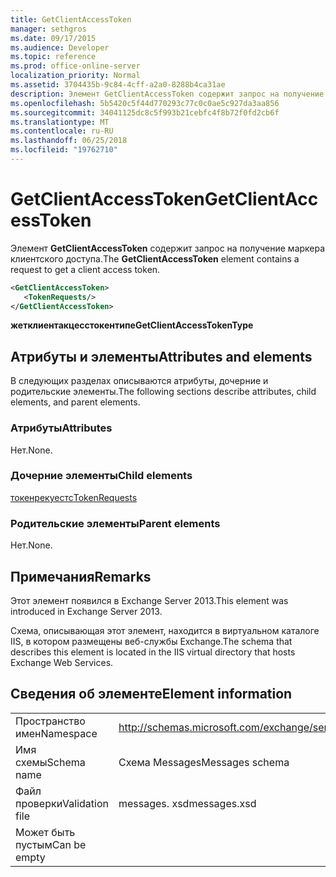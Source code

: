 ```yaml
---
title: GetClientAccessToken
manager: sethgros
ms.date: 09/17/2015
ms.audience: Developer
ms.topic: reference
ms.prod: office-online-server
localization_priority: Normal
ms.assetid: 3704435b-9c84-4cff-a2a0-8288b4ca31ae
description: Элемент GetClientAccessToken содержит запрос на получение маркера клиентского доступа.
ms.openlocfilehash: 5b5420c5f44d770293c77c0c0ae5c927da3aa856
ms.sourcegitcommit: 34041125dc8c5f993b21cebfc4f8b72f0fd2cb6f
ms.translationtype: MT
ms.contentlocale: ru-RU
ms.lasthandoff: 06/25/2018
ms.locfileid: "19762710"
---
```

# <a name="getclientaccesstoken"></a><span data-ttu-id="c9e91-103">GetClientAccessToken</span><span class="sxs-lookup"><span data-stu-id="c9e91-103">GetClientAccessToken</span></span>

<span data-ttu-id="c9e91-104">Элемент **GetClientAccessToken** содержит запрос на получение маркера клиентского доступа.</span><span class="sxs-lookup"><span data-stu-id="c9e91-104">The **GetClientAccessToken** element contains a request to get a client access token.</span></span> 
  
```XML
<GetClientAccessToken>
   <TokenRequests/>
</GetClientAccessToken>
```

 <span data-ttu-id="c9e91-105">**жетклиентакцесстокентипе**</span><span class="sxs-lookup"><span data-stu-id="c9e91-105">**GetClientAccessTokenType**</span></span>
## <a name="attributes-and-elements"></a><span data-ttu-id="c9e91-106">Атрибуты и элементы</span><span class="sxs-lookup"><span data-stu-id="c9e91-106">Attributes and elements</span></span>

<span data-ttu-id="c9e91-107">В следующих разделах описываются атрибуты, дочерние и родительские элементы.</span><span class="sxs-lookup"><span data-stu-id="c9e91-107">The following sections describe attributes, child elements, and parent elements.</span></span>
  
### <a name="attributes"></a><span data-ttu-id="c9e91-108">Атрибуты</span><span class="sxs-lookup"><span data-stu-id="c9e91-108">Attributes</span></span>

<span data-ttu-id="c9e91-109">Нет.</span><span class="sxs-lookup"><span data-stu-id="c9e91-109">None.</span></span>
  
### <a name="child-elements"></a><span data-ttu-id="c9e91-110">Дочерние элементы</span><span class="sxs-lookup"><span data-stu-id="c9e91-110">Child elements</span></span>

[<span data-ttu-id="c9e91-111">токенрекуестс</span><span class="sxs-lookup"><span data-stu-id="c9e91-111">TokenRequests</span></span>](tokenrequests.md)
  
### <a name="parent-elements"></a><span data-ttu-id="c9e91-112">Родительские элементы</span><span class="sxs-lookup"><span data-stu-id="c9e91-112">Parent elements</span></span>

<span data-ttu-id="c9e91-113">Нет.</span><span class="sxs-lookup"><span data-stu-id="c9e91-113">None.</span></span>
  
## <a name="remarks"></a><span data-ttu-id="c9e91-114">Примечания</span><span class="sxs-lookup"><span data-stu-id="c9e91-114">Remarks</span></span>

<span data-ttu-id="c9e91-115">Этот элемент появился в Exchange Server 2013.</span><span class="sxs-lookup"><span data-stu-id="c9e91-115">This element was introduced in Exchange Server 2013.</span></span>
  
<span data-ttu-id="c9e91-116">Схема, описывающая этот элемент, находится в виртуальном каталоге IIS, в котором размещены веб-службы Exchange.</span><span class="sxs-lookup"><span data-stu-id="c9e91-116">The schema that describes this element is located in the IIS virtual directory that hosts Exchange Web Services.</span></span>
  
## <a name="element-information"></a><span data-ttu-id="c9e91-117">Сведения об элементе</span><span class="sxs-lookup"><span data-stu-id="c9e91-117">Element information</span></span>

|||
|:-----|:-----|
|<span data-ttu-id="c9e91-118">Пространство имен</span><span class="sxs-lookup"><span data-stu-id="c9e91-118">Namespace</span></span>  <br/> |http://schemas.microsoft.com/exchange/services/2006/messages  <br/> |
|<span data-ttu-id="c9e91-119">Имя схемы</span><span class="sxs-lookup"><span data-stu-id="c9e91-119">Schema name</span></span>  <br/> |<span data-ttu-id="c9e91-120">Схема Messages</span><span class="sxs-lookup"><span data-stu-id="c9e91-120">Messages schema</span></span>  <br/> |
|<span data-ttu-id="c9e91-121">Файл проверки</span><span class="sxs-lookup"><span data-stu-id="c9e91-121">Validation file</span></span>  <br/> |<span data-ttu-id="c9e91-122">messages. xsd</span><span class="sxs-lookup"><span data-stu-id="c9e91-122">messages.xsd</span></span>  <br/> |
|<span data-ttu-id="c9e91-123">Может быть пустым</span><span class="sxs-lookup"><span data-stu-id="c9e91-123">Can be empty</span></span>  <br/> ||
   


